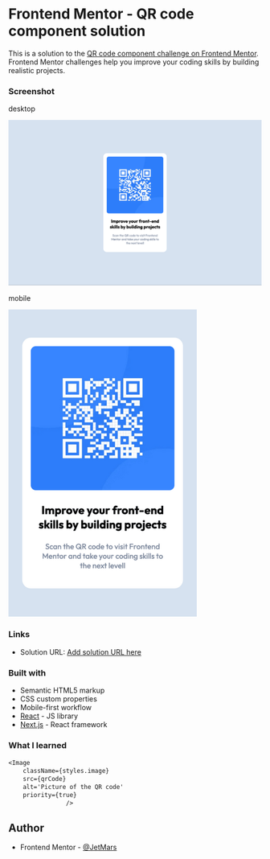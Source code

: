 # Frontend Mentor - QR code component solution

This is a solution to the [QR code component challenge on Frontend Mentor](https://www.frontendmentor.io/challenges/qr-code-component-iux_sIO_H). Frontend Mentor challenges help you improve your coding skills by building realistic projects.

### Screenshot

desktop

![desktop](./screenshot-desktop.png)

mobile

![mobile](./screenshot-mobile.png)

### Links

- Solution URL: [Add solution URL here](https://github.com/JetMars/fmentor-qr-component.git)

### Built with

- Semantic HTML5 markup
- CSS custom properties
- Mobile-first workflow
- [React](https://reactjs.org/) - JS library
- [Next.js](https://nextjs.org/) - React framework

### What I learned

```next
<Image
	className={styles.image}
	src={qrCode}
	alt='Picture of the QR code'
	priority={true}
				/>
```

## Author

- Frontend Mentor - [@JetMars](https://www.frontendmentor.io/profile/JetMars)

